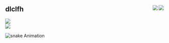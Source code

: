 <div align="">

 <a href = "https://www.acmicpc.net/user/dlclfh">
    <img align="right" src = "http://mazassumnida.wtf/api/v2/generate_badge?boj=dlclfh">
  </a>
<a href = "https://solved.ac/profile/dlclfh">
    <img align="right" p-5 src="http://mazandi.herokuapp.com/api?handle=dlclfh&theme=warm">
 </a>

    
## dlclfh
  <a href = "https://dlclfh.notion.site/dlclfh_-3e0a811ebad54cac917c260589321d30">
   <img src="https://img.shields.io/badge/dlclfh'sNotion-white?style=flat&logo=Notion&logoColor=000000">
  </a><br>
  <a href = "https://dlclfh0404.github.io">
      <img src="https://img.shields.io/badge/dlclfh'sGithubPages-white?style=flat&logo=github&logoColor=222222">
    </a>
</div> 

![snake Animation](https://github.com/dlclfh0404/dlclfh0404/blob/output/github-contribution-grid-snake.svg)


